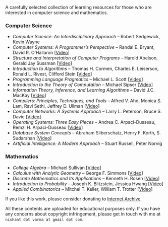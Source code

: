 A carefully selected collection of learning resources for those who are interested in computer science and mathematics.

### Computer Science

- *Computer Science: An Interdisciplinary Approach* – Robert Sedgewick, Kevin Wayne
- *Computer Systems: A Programmer’s Perspective* – Randal E. Bryant, David R. O’Hallaron [[Video](https://archive.org/details/cmu-15-213-introduction-to-computer-systems)]
- *Structure and Interpretation of Computer Programs* – Harold Abelson, Gerald Jay Sussman [[Video](https://archive.org/details/mit-6001-structure-and-interpretation-of-computer-programs)]
- *Introduction to Algorithms* – Thomas H. Cormen, Charles E. Leiserson, Ronald L. Rivest, Clifford Stein [[Video](https://archive.org/details/mit-6006-introduction-to-algorithms)]
- *Programming Language Pragmatics* – Michael L. Scott [[Video](https://archive.org/details/stonybrook-cse307-principles-of-programming-languages)]
- *Introduction to the Theory of Computation* – Michael Sipser [[Video](https://archive.org/details/mit-18404j-theory-of-computation)]
- *Information Theory, Inference, and Learning Algorithms* – David J.C. MacKay [[Video](https://archive.org/details/information-theory-pattern-recognition-and-neural-networks-david-mackay)]
- *Compilers: Principles, Techniques, and Tools* – Alfred V. Aho, Monica S. Lam, Ravi Sethi, Jeffrey D. Ullman [[Video](https://archive.org/details/coursera-compilers)]
- *Computer Networks: A Systems Approach* – Larry L. Peterson, Bruce S. Davie [[Video](https://archive.org/details/stanford-cs144-introduction-to-computer-networking)]
- *Operating Systems: Three Easy Pieces* – Andrea C. Arpaci-Dusseau, Remzi H. Arpaci-Dusseau [[Video](https://archive.org/details/caltech-cs124-operating-systems)]
- *Database System Concepts* – Abraham Silberschatz, Henry F. Korth, S. Sudarshan [[Video](https://archive.org/details/cmu-15-445-introduction-to-database-systems)]
- *Artificial Intelligence: A Modern Approach* – Stuart Russell, Peter Norvig

### Mathematics

- *College Algebra* – Michael Sullivan [[Video](https://archive.org/details/umkc-math110-college-algebra)]
- *Calculus with Analytic Geometry* – George F. Simmons [[Video](https://archive.org/details/mit-1801-single-variable-calculus)]
- *Discrete Mathematics and Its Applications* – Kenneth H. Rosen [[Video](https://archive.org/details/arsdigita-discrete-mathematics)]
- *Introduction to Probability* – Joseph K. Blitzstein, Jessica Hwang [[Video](https://archive.org/details/harvard-stat110-probability)]
- *Applied Combinatorics* – Mitchel T. Keller, William T. Trotter [[Video](https://archive.org/details/gatech-math3012-applied-combinatorics)]


If you like this work, please consider donating to [Internet Archive](https://archive.org/donate).

All these contents are uploaded for educational purposes only. If you have any concerns about copyright infringement, please get in touch with me at `nishant dot varma at gmail dot com`.
